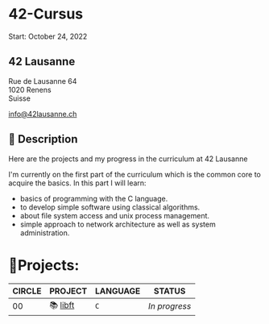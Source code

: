 # 42-Cursus
Start: October 24, 2022

## 42 Lausanne
Rue de Lausanne 64  
1020 Renens  
Suisse

info@42lausanne.ch

## **📄 Description**

Here are the projects and my progress in the curriculum at 42 Lausanne

I'm currently on the first part of the curriculum which is the common core to acquire the basics.
In this part I will learn:

- basics of programming with the C language.
- to develop simple software using classical algorithms.
- about file system access and unix process management.
- simple approach to network architecture as well as system administration.

# 📑Projects:
| CIRCLE | PROJECT | LANGUAGE | STATUS |  
|--|--|--|--|
| 00 | 📚 [libft](https://github.com/JayGamb/42-Cursus/tree/master/libft) | ```C``` | _In progress_ |
